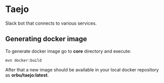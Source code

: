# Taejo

Slack bot that connects to various services.

## Generating docker image

To generate docker image go to **core** directory and execute:
```
mvn docker:build
```

After that a new image should be available in your local docker repository as **orbu/taejo:latest**.
